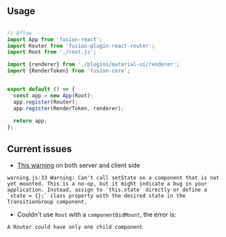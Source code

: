 ## Usage

```js

// @flow
import App from 'fusion-react';
import Router from 'fusion-plugin-react-router';
import Root from './root.js';

import {renderer} from './plugins/material-ui/renderer';
import {RenderToken} from 'fusion-core';


export default () => {
  const app = new App(Root);
  app.register(Router);
  app.register(RenderToken, renderer);
  
  return app;
};


```

## Current issues

- [This warning](https://github.com/reactjs/react-transition-group/issues/164) on both server and client side

```
warning.js:33 Warning: Can't call setState on a component that is not yet mounted. This is a no-op, but it might indicate a bug in your application. Instead, assign to `this.state` directly or define a `state = {};` class property with the desired state in the TransitionGroup component.
```

- Couldn't use `Root` with a `componentDidMount`, the error is: 

```
A Router could have only one child component
```
